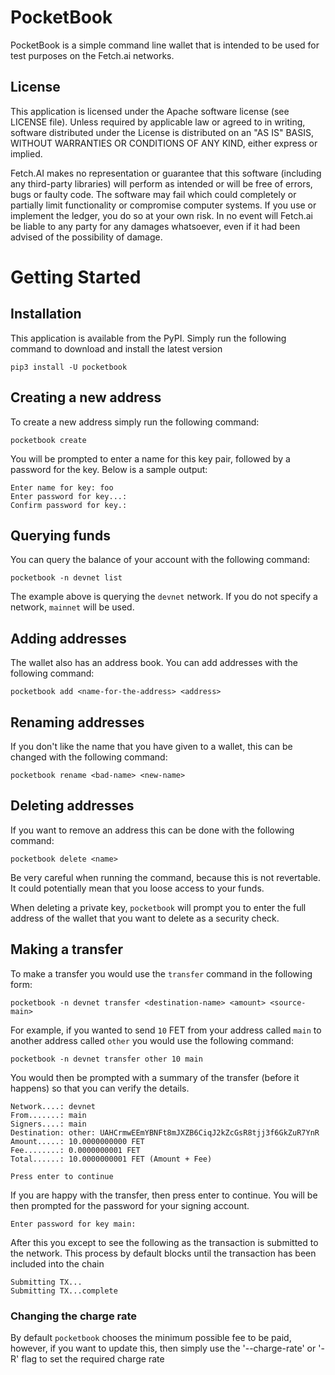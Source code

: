 # PocketBook

PocketBook is a simple command line wallet that is intended to be used for test purposes on the Fetch.ai networks.

## License

This application is licensed under the Apache software license (see LICENSE file). Unless required by
applicable law or agreed to in writing, software distributed under the License is distributed on an
"AS IS" BASIS, WITHOUT WARRANTIES OR CONDITIONS OF ANY KIND, either express or implied.

Fetch.AI makes no representation or guarantee that this software (including any third-party libraries)
will perform as intended or will be free of errors, bugs or faulty code. The software may fail which
could completely or partially limit functionality or compromise computer systems. If you use or
implement the ledger, you do so at your own risk. In no event will Fetch.ai be liable to any party
for any damages whatsoever, even if it had been advised of the possibility of damage.

# Getting Started

## Installation

This application is available from the PyPI. Simply run the following command to download and install the latest version

```
pip3 install -U pocketbook
```

## Creating a new address

To create a new address simply run the following command:

```
pocketbook create
```

You will be prompted to enter a name for this key pair, followed by a password for the key. Below is a sample output:

```
Enter name for key: foo
Enter password for key...:
Confirm password for key.:
```

## Querying funds

You can query the balance of your account with the following command:

```
pocketbook -n devnet list
```

The example above is querying the `devnet` network. If you do not specify a network, `mainnet` will be used.


## Adding addresses

The wallet also has an address book. You can add addresses with the following command:

```
pocketbook add <name-for-the-address> <address>
```

## Renaming addresses

If you don't like the name that you have given to a wallet, this can be changed with the following command:

```
pocketbook rename <bad-name> <new-name>
```

## Deleting addresses

If you want to remove an address this can be done with the following command:

```
pocketbook delete <name>
```

Be very careful when running the command, because this is not revertable. It could potentially mean that you loose
access to your funds.

When deleting a private key, `pocketbook` will prompt you to enter the full address of the wallet that you want to
delete as a security check.

## Making a transfer

To make a transfer you would use the `transfer` command in the following form:

```
pocketbook -n devnet transfer <destination-name> <amount> <source-main>
```

For example, if you wanted to send `10` FET from your address called `main` to another address called `other` you would
use the following command:

```
pocketbook -n devnet transfer other 10 main
```

You would then be prompted with a summary of the transfer (before it happens) so that you can verify the details.

```
Network....: devnet
From.......: main
Signers....: main
Destination: other: UAHCrmwEEmYBNFt8mJXZB6CiqJ2kZcGsR8tjj3f6GkZuR7YnR
Amount.....: 10.0000000000 FET
Fee........: 0.0000000001 FET
Total......: 10.0000000001 FET (Amount + Fee)
    
Press enter to continue
```

If you are happy with the transfer, then press enter to continue. You will be then prompted for the password for your
signing account.

```
Enter password for key main:
```

After this you except to see the following as the transaction is submitted to the network. This process by default 
blocks until the transaction has been included into the chain

```
Submitting TX...
Submitting TX...complete
```

### Changing the charge rate

By default `pocketbook` chooses the minimum possible fee to be paid, however, if you want to update this, then simply
use the '--charge-rate' or '-R' flag to set the required charge rate